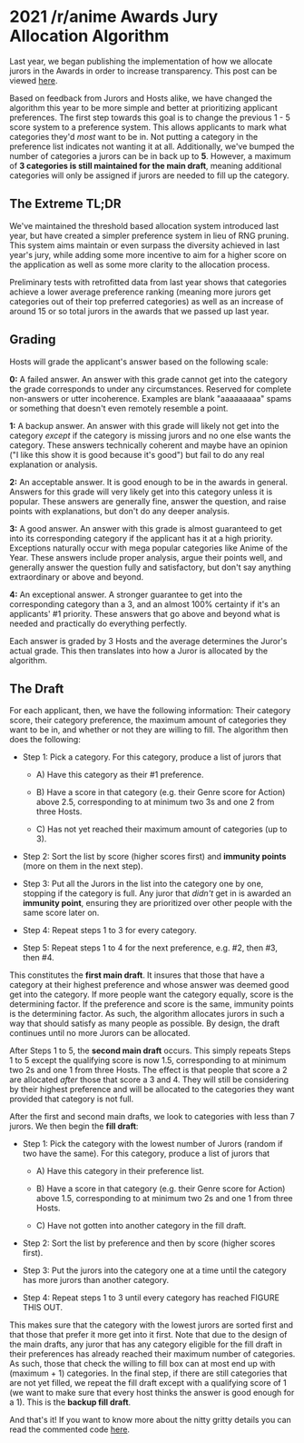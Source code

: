 
# 2021 /r/anime Awards Jury Allocation Algorithm

Last year, we began publishing the implementation of how we allocate jurors in the Awards in order to increase transparency. This post can be viewed [here](https://gist.github.com/JoseiToAoiTori/56bd10081e5022d51243f2e7a285dfec).

Based on feedback from Jurors and Hosts alike, we have changed the algorithm this year to be more simple and better at prioritizing applicant preferences. The first step towards this goal is to change the previous 1 - 5 score system to a preference system. This allows applicants to mark what categories they'd *most* want to be in. Not putting a category in the preference list indicates not wanting it at all. Additionally, we've bumped the number of categories a jurors can be in back up to **5**. However, a maximum of **3 categories is still maintained for the  main draft**, meaning additional categories will only be assigned if jurors are needed to fill up the category.

## The Extreme TL;DR
We've maintained the threshold based allocation system introduced last year, but have created a simpler preference system in lieu of RNG pruning. This system aims maintain or even surpass the diversity achieved in last year's jury, while adding some more incentive to aim for a higher score on the application as well as some more clarity to the allocation process.

Preliminary tests with retrofitted data from last year shows that categories achieve a lower average preference ranking (meaning more jurors get categories out of their top preferred categories) as well as an increase of around 15 or so total jurors in the awards that we passed up last year.

## Grading
Hosts will grade the applicant's answer based on the following scale:

**0:** A failed answer. An answer with this grade cannot get into the category the grade corresponds to under any circumstances. Reserved for complete non-answers or utter incoherence. Examples are blank "aaaaaaaaa" spams or something that doesn't even remotely resemble a point.

**1:** A backup answer. An answer with this grade will likely not get into the category *except* if the category is missing jurors and no one else wants the category. These answers technically coherent and maybe have an opinion ("I like this show it is good because it's good") but fail to do any real explanation or analysis.

**2:** An acceptable answer. It is good enough to be in the awards in general. Answers for this grade will very likely get into this category unless it is popular. These answers are generally fine, answer the question, and raise points with explanations, but don't do any deeper analysis.

**3:** A good answer. An answer with this grade is almost guaranteed to get into its corresponding category if the applicant has it at a high priority. Exceptions naturally occur with mega popular categories like Anime of the Year. These answers include proper analysis, argue their points well, and generally answer the question fully and satisfactory, but don't say anything extraordinary or above and beyond.

**4:** An exceptional answer. A stronger guarantee to get into the corresponding category than a 3, and an almost 100% certainty if it's an applicants' #1 priority. These answers that go above and beyond what is needed and practically do everything perfectly.

Each answer is graded by 3 Hosts and the average determines the Juror's actual grade. This then translates into how a Juror is allocated by the algorithm.

## The Draft

For each applicant, then, we have the following information: Their category score, their category preference, the maximum amount of categories they want to be in, and whether or not they are willing to fill. The algorithm then does the following:

* Step 1: Pick a category. For this category, produce a list of jurors that

  * A) Have this category as their #1 preference.

  * B) Have a score in that category (e.g. their Genre score for Action) above 2.5, corresponding to at minimum two 3s and one 2 from three Hosts.

  * C) Has not yet reached their maximum amount of categories (up to 3).

* Step 2: Sort the list by score (higher scores first) and **immunity points** (more on them in the next step).

* Step 3: Put all the Jurors in the list into the category one by one, stopping if the category is full. Any juror that *didn't* get in is awarded an **immunity point**, ensuring they are prioritized over other people with the same score later on.

* Step 4: Repeat steps 1 to 3 for every category.

* Step 5: Repeat steps 1 to 4 for the next preference, e.g. #2, then #3, then #4.

This constitutes the **first main draft**. It insures that those that have a category at their highest preference and whose answer was deemed good get into the category. If more people want the category equally, score is the determining factor. If the preference and score is the same, immunity points is the determining factor. As such, the algorithm allocates jurors in such a way that should satisfy as many people as possible. By design, the draft continues until no more Jurors can be allocated.

After Steps 1 to 5, the **second main draft** occurs. This simply repeats Steps 1 to 5 except the qualifying score is now 1.5, corresponding to at minimum two 2s and one 1 from three Hosts. The effect is that people that score a 2 are allocated *after* those that score a 3 and 4. They will still be considering by their highest preference and will be allocated to the categories they want provided that category is not full.

After the first and second main drafts, we look to categories with less than 7 jurors. We then begin the **fill draft**:

* Step 1: Pick the category with the lowest number of Jurors (random if two have the same). For this category, produce a list of jurors that

  * A) Have this category in their preference list.

  * B) Have a score in that category (e.g. their Genre score for Action) above 1.5, corresponding to at minimum two 2s and one 1 from three Hosts.

  * C) Have not gotten into another category in the fill draft.

* Step 2: Sort the list by preference and then by score (higher scores first).

* Step 3: Put the jurors into the category one at a time until the category has more jurors than another category.

* Step 4: Repeat steps 1 to 3 until every category has reached FIGURE THIS OUT.

This makes sure that the category with the lowest jurors are sorted first and that those that prefer it more get into it first. Note that due to the design of the main drafts, any juror that has any category eligible for the fill draft in their preferences has already reached their maximum number of categories. As such, those that check the willing to fill box can at most end up with (maximum + 1) categories. In the final step, if there are still categories that are not yet filled, we repeat the fill draft except with a qualifying score of 1 (we want to make sure that every host thinks the answer is good enough for a 1). This is the **backup fill draft**.

And that's it! If you want to know more about the nitty gritty details you can read the commented code [here](https://github.com/r-anime/awards-web/blob/master/util/allocations.js).
